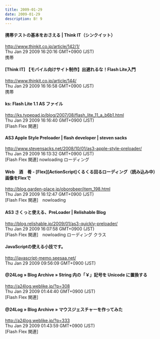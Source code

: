 ```yaml
---
title: 2009-01-29
date: 2009-01-29
description: B! 9
---
```


#### 携帯テストの基本をおさえる | Think IT（シンクイット）
http://www.thinkit.co.jp/article/142/1/<br>
Thu Jan 29 2009 16:20:16 GMT+0900 (JST)<br>
携帯


#### [Think IT] 【モバイル向けサイト制作】出遅れるな！Flash Lite入門
http://www.thinkit.co.jp/article/144/<br>
Thu Jan 29 2009 16:16:58 GMT+0900 (JST)<br>
携帯


#### ks: Flash Lite 1.1 AS ファイル
http://ks.typepad.jp/blog/2007/08/flash_lite_11_a_b6b1.html<br>
Thu Jan 29 2009 16:16:40 GMT+0900 (JST)<br>
[Flash Flex 関連]


#### AS3 Apple Style Preloader | flash developer | steven sacks
http://www.stevensacks.net/2008/10/01/as3-apple-style-preloader/<br>
Thu Jan 29 2009 16:13:32 GMT+0900 (JST)<br>
[Flash Flex 関連] nowloading ローディング


#### Web　酒　肴 - [Flex][ActionScript]くるくる回るローディング（読み込み中）画像をFlexで
http://blog.garden-place.jp/oborobeer/item_198.html<br>
Thu Jan 29 2009 16:12:47 GMT+0900 (JST)<br>
[Flash Flex 関連]　nowloading


#### AS3 さくっと使える、PreLoader | Relishable Blog
http://blog.relishable.jp/2009/01/as3-quickly-preloader/<br>
Thu Jan 29 2009 16:07:58 GMT+0900 (JST)<br>
[Flash Flex 関連]　nowloading ローディング クラス


#### JavaScriptの使える小技です。
http://javascript-memo.seesaa.net/<br>
Thu Jan 29 2009 09:56:09 GMT+0900 (JST)<br>


#### @24Log  » Blog Archive   » String 内の「￥」記号を Unicode に置換する
http://a24log.weblike.jp/?p=308<br>
Thu Jan 29 2009 01:44:40 GMT+0900 (JST)<br>
[Flash Flex 関連]


#### @24Log  » Blog Archive   » マウスジェスチャーを作ってみた
http://a24log.weblike.jp/?p=333<br>
Thu Jan 29 2009 01:43:59 GMT+0900 (JST)<br>
[Flash Flex 関連]


